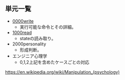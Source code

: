 

## 単元一覧


- <a href="./0000write.html">0000write</a>
    - 実行可能な命令とその詳細。
- <a href="./1000read.html">1000read</a>
    - stateの読み取り。
- 2000personality
    - 形成判断。
- エンジニア心理学
    - 0,1,2上記を含めたケースごとの対応


https://en.wikipedia.org/wiki/Manipulation_(psychology)


